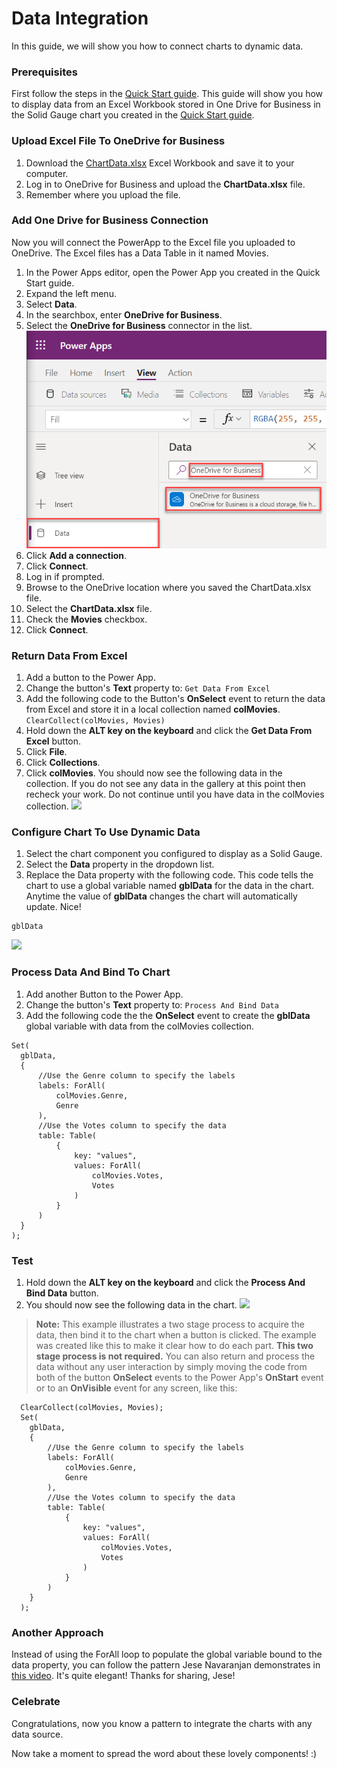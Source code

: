 # Data Integration

In this guide, we will show you how to connect charts to dynamic data.

### Prerequisites

First follow the steps in the [Quick Start guide](/).  This guide will show you how to display data from an Excel Workbook stored in One Drive for Business in the Solid Gauge chart you created in the [Quick Start guide](/).

### Upload Excel File To OneDrive for Business

1. Download the [ChartData.xlsx](/../master/ChartData.xlsx) Excel Workbook and save it to your computer.
1. Log in to OneDrive for Business and upload the **ChartData.xlsx** file.
1. Remember where you upload the file.

### Add One Drive for Business Connection

Now you will connect the PowerApp to the Excel file you uploaded to OneDrive.  The Excel files has a Data Table in it named Movies.

1. In the Power Apps editor, open the Power App you created in the Quick Start guide.
1. Expand the left menu.
1. Select **Data**.
1. In the searchbox, enter **OneDrive for Business**.
1. Select the **OneDrive for Business** connector in the list.
  ![](images/data-integration-onedrive-connector.png)
1. Click **Add a connection**.
1. Click **Connect**.
1. Log in if prompted.
1. Browse to the OneDrive location where you saved the ChartData.xlsx file.
1. Select the **ChartData.xlsx** file.
1. Check the **Movies** checkbox.
1. Click **Connect**.
  
### Return Data From Excel

1. Add a button to the Power App.
1. Change the button's **Text** property to:
  ```Get Data From Excel```  
1. Add the following code to the Button's **OnSelect** event to return the data from Excel and store it in a local collection named **colMovies**.
  ```ClearCollect(colMovies, Movies)```
1. Hold down the **ALT key on the keyboard** and click the **Get Data From Excel** button.  
1. Click **File**.
1. Click **Collections**.
1. Click **colMovies**.
You should now see the following data in the collection. If you do not see any data in the gallery at this point then recheck your work.  Do not continue until you have data in the colMovies collection.
  ![](images/data-integration-data-test.png)

### Configure Chart To Use Dynamic Data

1. Select the chart component you configured to display as a Solid Gauge.  
1. Select the **Data** property in the dropdown list.
1. Replace the Data property with the following code.  This code tells the chart to use a global variable named **gblData** for the data in the chart.  Anytime the value of **gblData** changes the chart will automatically update.  Nice!
  ```
  gblData
  ```
  ![](images/data-integration-data-property.png)
    
### Process Data And Bind To Chart

1. Add another Button to the Power App.
1. Change the button's **Text** property to:
  ```Process And Bind Data```  
1. Add the following code the the **OnSelect** event to create the **gblData** global variable with data from the colMovies collection.
  ```
  Set(
    gblData,
    {
        //Use the Genre column to specify the labels
        labels: ForAll(
            colMovies.Genre,
            Genre
        ),
        //Use the Votes column to specify the data
        table: Table(
            {
                key: "values",
                values: ForAll(
                    colMovies.Votes,
                    Votes
                )
            }
        )
    }
  );
  ```

### Test

1. Hold down the **ALT key on the keyboard** and click the **Process And Bind Data** button.  
1. You should now see the following data in the chart.
  ![](images/data-integration-complete.png)
  
> **Note:** This example illustrates a two stage process to acquire the data, then bind it to the chart when a button is clicked.  The example was created like this to make it clear how to do each part.  **This two stage process is not required.**  You can also return and process the data without any user interaction by simply moving the code from both of the button **OnSelect** events to the Power App's **OnStart** event or to an **OnVisible** event for any screen, like this:

```
  ClearCollect(colMovies, Movies);
  Set(
    gblData,
    {
        //Use the Genre column to specify the labels
        labels: ForAll(
            colMovies.Genre,
            Genre
        ),
        //Use the Votes column to specify the data
        table: Table(
            {
                key: "values",
                values: ForAll(
                    colMovies.Votes,
                    Votes
                )
            }
        )
    }
  );
  ```
### Another Approach
Instead of using the ForAll loop to populate the global variable bound to the data property, you can follow the pattern Jese Navaranjan demonstrates in [this video](https://www.youtube.com/watch?v=wyG-4XoLpvE).  It's quite elegant!  Thanks for sharing, Jese!

### Celebrate

Congratulations, now you know a pattern to integrate the charts with any data source.

Now take a moment to spread the word about these lovely components!  :)
